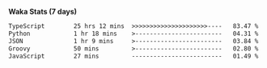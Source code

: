 
<b>Waka Stats (7 days)</b>

<!--START_SECTION:waka-->

```txt
TypeScript        25 hrs 12 mins  >>>>>>>>>>>>>>>>>>>>>----   83.47 %
Python            1 hr 18 mins    >------------------------   04.31 %
JSON              1 hr 9 mins     >------------------------   03.84 %
Groovy            50 mins         >------------------------   02.80 %
JavaScript        27 mins         -------------------------   01.49 %
```

<!--END_SECTION:waka-->
